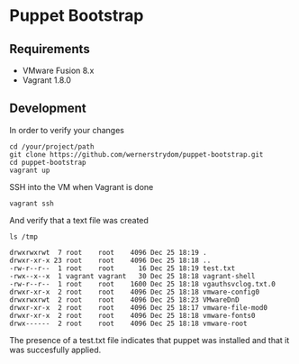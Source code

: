 # Puppet Bootstrap

## Requirements

* VMware Fusion 8.x
* Vagrant 1.8.0

## Development

In order to verify your changes

	cd /your/project/path
	git clone https://github.com/wernerstrydom/puppet-bootstrap.git
	cd puppet-bootstrap
	vagrant up

SSH into the VM when Vagrant is done

	vagrant ssh

And verify that a text file was created

	ls /tmp

	drwxrwxrwt  7 root    root    4096 Dec 25 18:19 .
	drwxr-xr-x 23 root    root    4096 Dec 25 18:18 ..
	-rw-r--r--  1 root    root      16 Dec 25 18:19 test.txt
	-rwx--x--x  1 vagrant vagrant   30 Dec 25 18:18 vagrant-shell
	-rw-r--r--  1 root    root    1600 Dec 25 18:18 vgauthsvclog.txt.0
	drwxr-xr-x  2 root    root    4096 Dec 25 18:18 vmware-config0
	drwxrwxrwt  2 root    root    4096 Dec 25 18:23 VMwareDnD
	drwxr-xr-x  2 root    root    4096 Dec 25 18:17 vmware-file-mod0
	drwxr-xr-x  2 root    root    4096 Dec 25 18:18 vmware-fonts0
	drwx------  2 root    root    4096 Dec 25 18:18 vmware-root

The presence of a test.txt file indicates that puppet was installed and that it was succesfully applied.






